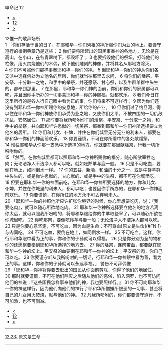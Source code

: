 ﻿





 申命记 12




* [<](bible/DEU11.md)
* [12](bible/DEU.md)
* [>](bible/DEU13.md)



 
12惟一的敬拜场所  
1 「你们存活于世的日子，在耶和华—你们列祖的神所赐你们为业的地上，要谨守遵行的律例典章乃是这些： 
2 你们要将所赶出的国民事奉神的各地方，无论是在高山，在小山，在各青翠树下，都毁坏了； 
3 也要拆毁他们的祭坛，打碎他们的柱像，用火焚烧他们的木偶，砍下他们雕刻的神像，并将其名从那地方除灭。 
4 你们不可照他们那样事奉耶和华—你们的神。 
5 但耶和华—你们的神从你们各支派中选择何处为立他名的居所，你们就当往那里去求问， 
6 将你们的燔祭、平安祭、十分取一之物，和手中的举祭，并还愿祭、甘心祭，以及牛群羊群中头生的，都奉到那里。 
7 在那里，耶和华—你们神的面前，你们和你们的家属都可以吃，并且因你手所办的一切事蒙耶和华—你的神赐福，就都欢乐。 
8 我们今日在这里所行的是各人行自己眼中看为正的事，你们将来不可这样行； 
9 因为你们还没有到耶和华—你神所赐你的安息地，所给你的产业。 
10 但你们过了约旦河，得以住在耶和华—你们神使你们承受为业之地，又使你们太平，不被四围的一切仇敌扰乱，安然居住。 
11 那时要将我所吩咐你们的燔祭、平安祭、十分取一之物，和手中的举祭，并向耶和华许愿献的一切美祭，都奉到耶和华—你们神所选择要立为他名的居所。 
12 你们和儿女、仆婢，并住在你们城里无分无业的利未人，都要在耶和华—你们的神面前欢乐。 
13 你要谨慎，不可在你所看中的各处献燔祭。 
14 惟独耶和华从你那一支派中所选择的地方，你就要在那里献燔祭，行我一切所吩咐你的。  
15 「然而，在你各城里都可以照耶和华—你神所赐你的福分，随心所欲宰牲吃肉；无论洁净人不洁净人都可以吃，就如吃羚羊与鹿一般。 
16 只是不可吃血，要倒在地上，如同倒水一样。 
17 你的五谷、新酒，和油的十分之一，或是牛群羊群中头生的，或是你许愿献的，甘心献的，或是手中的举祭，都不可在你城里吃。 
18 但要在耶和华—你的神面前吃，在耶和华—你神所要选择的地方，你和儿女、仆婢，并住在你城里的利未人，都可以吃；也要因你手所办的，在耶和华—你神面前欢乐。 
19 你要谨慎，在你所住的地方永不可丢弃利未人。  
20 「耶和华—你的神照他所应许扩张你境界的时候，你心里想要吃肉，说：『我要吃肉』，就可以随心所欲地吃肉。 
21 耶和华—你神所选择要立他名的地方若离你太远，就可以照我所吩咐的，将耶和华赐给你的牛羊取些宰了，可以随心所欲在你城里吃。 
22 你吃那肉，要像吃羚羊与鹿一般；无论洁净人不洁净人都可以吃。 
23 只是你要心意坚定，不可吃血，因为血是生命；不可将血[原文是生命](#FN
1)与肉同吃。 
24 不可吃血，要倒在地上，如同倒水一样。 
25 不可吃血。这样，你行耶和华眼中看为正的事，你和你的子孙就可以得福。 
26 只是你分别为圣的物和你的还愿祭要奉到耶和华所选择的地方去。 
27 你的燔祭，连肉带血，都要献在耶和华—你神的坛上。平安祭的血要倒在耶和华—你神的坛上；平安祭的肉，你自己可以吃。 
28 你要谨守听从我所吩咐的一切话，行耶和华—你神眼中看为善，看为正的事。这样，你和你的子孙就可以永远享福。」 警告不可拜偶像  
29 「耶和华—你神将你要去赶出的国民从你面前剪除，你得了他们的地居住， 
30 那时就要谨慎，不可在他们除灭之后随从他们的恶俗，陷入网罗，也不可访问他们的神说：『这些国民怎样事奉他们的神，我也要照样行。』 
31 你不可向耶和华—你的神这样行，因为他们向他们的神行了耶和华所憎嫌所恨恶的一切事，甚至将自己的儿女用火焚烧，献与他们的神。 
32 凡我所吩咐的，你们都要谨守遵行，不可加添，也不可删减。 
* [<](bible/DEU11.md)
* [12](bible/DEU.md)
* [>](bible/DEU13.md)





---


[12:23:](#V23)
原文是生命




---









